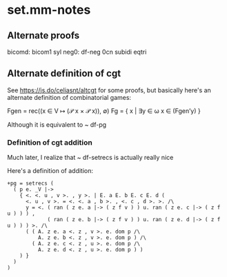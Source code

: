# set.mm-notes

## Alternate proofs

bicomd: bicom1 syl
neg0: df-neg 0cn subidi eqtri

## Alternate definition of cgt

See https://js.do/celiasnt/altcgt for some proofs, but basically
here's an alternate definition of combinatorial games:

Fgen = rec((x ∈ V ↦ (𝒫 x × 𝒫 x)), ∅)
Fg = { x | ∃y ∈ ω x ∈ (Fgen’y) }

Although it is equivalent to ~ df-pg

### Definition of cgt addition

Much later, I realize that ~ df-setrecs is actually really nice

Here's a definition of addition:

```
+pg = setrecs (
  ( p e. _V |->
    { <. <. u , v >. , y >. | E. a E. b E. c E. d (
      <. u , v >. = <. <. a , b >. , <. c , d >. >. /\
      y = <. ( ran ( z e. a |-> ( z f v ) ) u. ran ( z e. c |-> ( z f u ) ) ) ,
             ( ran ( z e. b |-> ( z f v ) ) u. ran ( z e. d |-> ( z f u ) ) ) >. /\
      ( ( A. z e. a <. z , v >. e. dom p /\
          A. z e. b <. z , v >. e. dom p ) /\
        ( A. z e. c <. z , u >. e. dom p /\
          A. z e. d <. z , u >. e. dom p ) )
    ) }
  )
)
```
